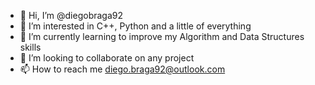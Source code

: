 - 👋 Hi, I’m @diegobraga92
- 👀 I’m interested in C++, Python and a little of everything
- 🌱 I’m currently learning to improve my Algorithm and Data Structures skills
- 💞️ I’m looking to collaborate on any project
- 📫 How to reach me diego.braga92@outlook.com

<!---
diegobraga92/diegobraga92 is a ✨ special ✨ repository because its `README.md` (this file) appears on your GitHub profile.
You can click the Preview link to take a look at your changes.
--->

